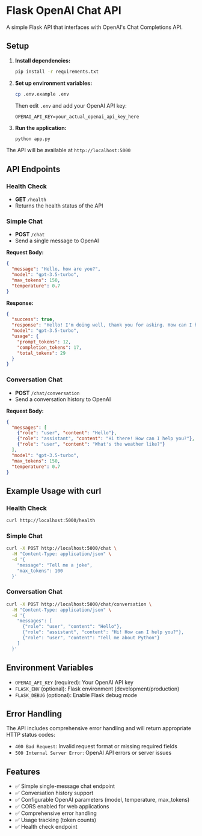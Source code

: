 # Flask OpenAI Chat API

A simple Flask API that interfaces with OpenAI's Chat Completions API.

## Setup

1. **Install dependencies:**
   ```bash
   pip install -r requirements.txt
   ```

2. **Set up environment variables:**
   ```bash
   cp .env.example .env
   ```
   Then edit `.env` and add your OpenAI API key:
   ```
   OPENAI_API_KEY=your_actual_openai_api_key_here
   ```

3. **Run the application:**
   ```bash
   python app.py
   ```

The API will be available at `http://localhost:5000`

## API Endpoints

### Health Check
- **GET** `/health`
- Returns the health status of the API

### Simple Chat
- **POST** `/chat`
- Send a single message to OpenAI

**Request Body:**
```json
{
  "message": "Hello, how are you?",
  "model": "gpt-3.5-turbo",
  "max_tokens": 150,
  "temperature": 0.7
}
```

**Response:**
```json
{
  "success": true,
  "response": "Hello! I'm doing well, thank you for asking. How can I help you today?",
  "model": "gpt-3.5-turbo",
  "usage": {
    "prompt_tokens": 12,
    "completion_tokens": 17,
    "total_tokens": 29
  }
}
```

### Conversation Chat
- **POST** `/chat/conversation`
- Send a conversation history to OpenAI

**Request Body:**
```json
{
  "messages": [
    {"role": "user", "content": "Hello"},
    {"role": "assistant", "content": "Hi there! How can I help you?"},
    {"role": "user", "content": "What's the weather like?"}
  ],
  "model": "gpt-3.5-turbo",
  "max_tokens": 150,
  "temperature": 0.7
}
```

## Example Usage with curl

### Health Check
```bash
curl http://localhost:5000/health
```

### Simple Chat
```bash
curl -X POST http://localhost:5000/chat \
  -H "Content-Type: application/json" \
  -d '{
    "message": "Tell me a joke",
    "max_tokens": 100
  }'
```

### Conversation Chat
```bash
curl -X POST http://localhost:5000/chat/conversation \
  -H "Content-Type: application/json" \
  -d '{
    "messages": [
      {"role": "user", "content": "Hello"},
      {"role": "assistant", "content": "Hi! How can I help you?"},
      {"role": "user", "content": "Tell me about Python"}
    ]
  }'
```

## Environment Variables

- `OPENAI_API_KEY` (required): Your OpenAI API key
- `FLASK_ENV` (optional): Flask environment (development/production)
- `FLASK_DEBUG` (optional): Enable Flask debug mode

## Error Handling

The API includes comprehensive error handling and will return appropriate HTTP status codes:

- `400 Bad Request`: Invalid request format or missing required fields
- `500 Internal Server Error`: OpenAI API errors or server issues

## Features

- ✅ Simple single-message chat endpoint
- ✅ Conversation history support
- ✅ Configurable OpenAI parameters (model, temperature, max_tokens)
- ✅ CORS enabled for web applications
- ✅ Comprehensive error handling
- ✅ Usage tracking (token counts)
- ✅ Health check endpoint